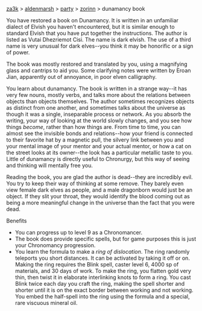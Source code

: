 [za3k](/) > [aldenmarsh](/aldenmarsh/) > [party](players1) > [zorinn](zorrinn) > dunamancy book

You have restored a book on Dunamancy. It is written in an unfamiliar dialect of Elvish you haven't encountered, but it is similar enough to standard Elvish that you have put together the instructions. The author is listed as Vutai Dhezriemot Cisi. The name is dark elvish. The use of a third name is very unusual for dark elves--you think it may be honorific or a sign of power. 

The book was mostly restored and translated by you, using a magnifying glass and cantrips to aid you. Some clarifying notes were written by Eroan Jian, apparently out of annoyance, in poor elven calligraphy.

You learn about dunamancy. The book is written in a strange way--it has very few nouns, mostly verbs, and talks more about the relations between objects than objects themselves. The author sometimes recognizes objects as distinct from one another, and sometimes talks about the universe as though it was a single, inseparable process or network. As you absorb the writing, your way of looking at the world slowly changes, and you see how things *become*, rather than how things are. From time to time, you can almost see the invisible bonds and relations--how your friend is connected to their favorite hat by a magnetic pull, the silvery link between you and your mental image of your mentor and your actual mentor, or how a cat on the street looks at its owner--the look has a particular metallic taste to you. Little of dunamancy is directly useful to Chronurgy, but this way of seeing and thinking will mentally free you.

Reading the book, you are glad the author is dead--they are incredibly evil. You try to keep their way of thinking at some remove. They barely even view female dark elves as people, and a male dragonborn would just be an object. If they slit your throat, they would identify the blood coming out as being a more meaningful change in the universe than the fact that you were dead.

Benefits
- You can progress up to level 9 as a Chronomancer.
- The book does provide specific spells, but for game purposes this is just your Chronomancy progression.
- You learn the formula to make a *ring of dislocation*. The ring randomly teleports you short distances. It can be activated by taking it off or on. Making the ring requires the Blink spell, caster level 6, 4000 sp of materials, and 30 days of work. To make the ring, you flatten gold very thin, then twist it in elaborate interlinking knots to form a ring. You cast Blink twice each day you craft the ring, making the spell shorter and shorter until it is on the exact border between working and not working. You embed the half-spell into the ring using the formula and a special, rare viscuous mineral oil.

